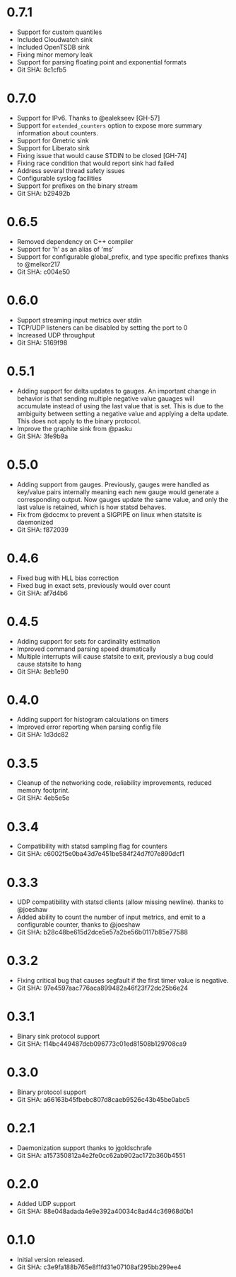 # 0.7.1

* Support for custom quantiles
* Included Cloudwatch sink
* Included OpenTSDB sink
* Fixing minor memory leak
* Support for parsing floating point and exponential formats
* Git SHA: 8c1cfb5

# 0.7.0

* Support for IPv6. Thanks to @ealekseev [GH-57]
* Support for `extended_counters` option to expose more
  summary information about counters.
* Support for Gmetric sink
* Support for Liberato sink
* Fixing issue that would cause STDIN to be closed [GH-74]
* Fixing race condition that would report sink had failed
* Address several thread safety issues
* Configurable syslog facilities
* Support for prefixes on the binary stream
* Git SHA: b29492b

# 0.6.5

* Removed dependency on C++ compiler
* Support for 'h' as an alias of 'ms'
* Support for configurable global_prefix, and type specific
  prefixes thanks to @melkor217
* Git SHA: c004e50

# 0.6.0

* Support streaming input metrics over stdin
* TCP/UDP listeners can be disabled by setting the port to 0
* Increased UDP throughput
* Git SHA: 5169f98

# 0.5.1

* Adding support for delta updates to gauges. An important change in behavior
is that sending multiple negative value gauages will accumulate instead of
using the last value that is set. This is due to the ambiguity between setting
a negative value and applying a delta update. This does not apply to the
binary protocol.
* Improve the graphite sink from @pasku
* Git SHA: 3fe9b9a

# 0.5.0

 * Adding support from gauges. Previously, gauges were handled
 as key/value pairs internally meaning each new gauge would generate
 a corresponding output. Now gauges update the same value, and only the
 last value is retained, which is how statsd behaves.
 * Fix from @dccmx to prevent a SIGPIPE on linux when statsite is daemonized
 * Git SHA: f872039

# 0.4.6

 * Fixed bug with HLL bias correction
 * Fixed bug in exact sets, previously would over count
 * Git SHA: af7d4b6

# 0.4.5

 * Adding support for sets for cardinality estimation
 * Improved command parsing speed dramatically
 * Multiple interrupts will cause statsite to exit, previously
   a bug could cause statsite to hang
 * Git SHA: 8eb1e90

# 0.4.0

 * Adding support for histogram calculations on timers
 * Improved error reporting when parsing config file
 * Git SHA: 1d3dc82

# 0.3.5

 * Cleanup of the networking code, reliability improvements,
   reduced memory footprint.
 * Git SHA: 4eb5e5e

# 0.3.4

 * Compatibility with statsd sampling flag for counters
 * Git SHA: c6002f5e0ba43d7e451be584f24d7f07e890dcf1

# 0.3.3

 * UDP compatibility with statsd clients (allow missing newline).
 thanks to @joeshaw
 * Added ability to count the number of input metrics, and emit
 to a configurable counter, thanks to @joeshaw
 * Git SHA: b28c48be615d2dce5e57a2be56b0117b85e77588

# 0.3.2

 * Fixing critical bug that causes segfault if the first
 timer value is negative.
 * Git SHA: 97e4597aac776aca899482a46f23f72dc25b6e24

# 0.3.1

 * Binary sink protocol support
 * Git SHA: f14bc449487dcb096773c01ed81508b129708ca9

# 0.3.0

 * Binary protocol support
 * Git SHA: a66163b45fbebc807d8caeb9526c43b45be0abc5

# 0.2.1

 * Daemonization support thanks to jgoldschrafe
 * Git SHA: a157350812a4e2fe0cc62ab902ac172b360b4551

# 0.2.0

 * Added UDP support
 * Git SHA: 88e048adada4e9e392a40034c8ad44c36968d0b1

# 0.1.0

 * Initial version released.
 * Git SHA: c3e9fa188b765e8f1fd31e07108af295bb299ee4

